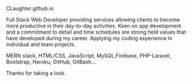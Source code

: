 CLaughter.github.io

Full Stack Web Developer providing services allowing clients to become more
productive in their day-to-day activities. Keen on app development and a commitment to
detail and time schedules are strong held values that have developed during my career.
Applying my coding experience in individual and team projects.

MERN stack, HTML/CSS, JavaScript, MySQL,Firebase, PHP-Laravel, Bootstrap, Heroku, GitHub, GitBash...

Thanks for taking a look.
